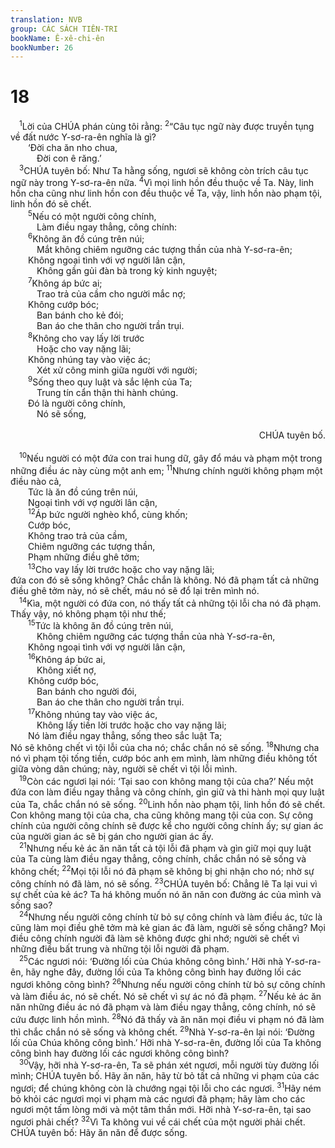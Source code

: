```yaml
---
translation: NVB
group: CÁC SÁCH TIÊN-TRI
bookName: Ê-xê-chi-ên 
bookNumber: 26
---
```


<div class="title"><h1>18</h1></div>
<span class="verse exe_18_1"> <sup>1</sup>Lời của CHÚA phán cùng tôi rằng: </span>
<span class="verse exe_18_2"><sup>2</sup>“Câu tục ngữ này được truyền tụng về đất nước Y-sơ-ra-ên nghĩa là gì? <br/>  ‘Đời cha ăn nho chua, <br/>   Đời con ê răng.’ <br/></span>
<span class="verse exe_18_3"> <sup>3</sup>CHÚA tuyên bố: Như Ta hằng sống, ngươi sẽ không còn trích câu tục ngữ này trong Y-sơ-ra-ên nữa. </span>
<span class="verse exe_18_4"><sup>4</sup>Vì mọi linh hồn đều thuộc về Ta. Này, linh hồn cha cũng như linh hồn con đều thuộc về Ta, vậy, linh hồn nào phạm tội, linh hồn đó sẽ chết. <br/></span>
<span class="verse exe_18_5">  <sup>5</sup>Nếu có một người công chính, <br/>   Làm điều ngay thẳng, công chính: <br/></span>
<span class="verse exe_18_6">  <sup>6</sup>Không ăn đồ cúng trên núi; <br/>   Mắt không chiêm ngưỡng các tượng thần của nhà Y-sơ-ra-ên; <br/>  Không ngoại tình với vợ người lân cận, <br/>   Không gần gủi đàn bà trong kỳ kinh nguyệt; <br/></span>
<span class="verse exe_18_7">  <sup>7</sup>Không áp bức ai; <br/>   Trao trả của cầm cho người mắc nợ; <br/>  Không cướp bóc; <br/>   Ban bánh cho kẻ đói; <br/>   Ban áo che thân cho người trần trụi. <br/></span>
<span class="verse exe_18_8">  <sup>8</sup>Không cho vay lấy lời trước <br/>   Hoặc cho vay nặng lãi; <br/>  Không nhúng tay vào việc ác; <br/>   Xét xử công minh giữa người với người; <br/></span>
<span class="verse exe_18_9">  <sup>9</sup>Sống theo quy luật và sắc lệnh của Ta; <br/>   Trung tín cẩn thận thi hành chúng. <br/>  Đó là người công chính, <br/>   Nó sẽ sống, <br/> <aside style="text-align:right;">CHÚA tuyên bố. </aside><br/></span>
<span class="verse exe_18_10"> <sup>10</sup>Nếu người có một đứa con trai hung dữ, gây đổ máu và phạm một trong những điều ác này cùng một anh em; </span>
<span class="verse exe_18_11"><sup>11</sup>Nhưng chính người không phạm một điều nào cả, <br/>  Tức là ăn đồ cúng trên núi, <br/>  Ngoại tình với vợ người lân cận, <br/></span>
<span class="verse exe_18_12">  <sup>12</sup>Áp bức người nghèo khổ, cùng khốn; <br/>  Cướp bóc, <br/>  Không trao trả của cầm, <br/>  Chiêm ngưỡng các tượng thần, <br/>  Phạm những điều ghê tởm; <br/></span>
<span class="verse exe_18_13">  <sup>13</sup>Cho vay lấy lời trước hoặc cho vay nặng lãi; <br/>đứa con đó sẽ sống không? Chắc chắn là không. Nó đã phạm tất cả những điều ghê tởm này, nó sẽ chết, máu nó sẽ đổ lại trên mình nó. <br/></span>
<span class="verse exe_18_14"> <sup>14</sup>Kìa, một người có đứa con, nó thấy tất cả những tội lỗi cha nó đã phạm. Thấy vậy, nó không phạm tội như thế; <br/></span>
<span class="verse exe_18_15">  <sup>15</sup>Tức là không ăn đồ cúng trên núi, <br/>   Không chiêm ngưỡng các tượng thần của nhà Y-sơ-ra-ên, <br/>  Không ngoại tình với vợ người lân cận, <br/></span>
<span class="verse exe_18_16">  <sup>16</sup>Không áp bức ai, <br/>   Không xiết nợ, <br/>  Không cướp bóc, <br/>   Ban bánh cho người đói, <br/>   Ban áo che thân cho người trần trụi. <br/></span>
<span class="verse exe_18_17">  <sup>17</sup>Không nhúng tay vào việc ác, <br/>   Không lấy tiền lời trước hoặc cho vay nặng lãi; <br/>  Nó làm điều ngay thẳng, sống theo sắc luật Ta; <br/>Nó sẽ không chết vì tội lỗi của cha nó; chắc chắn nó sẽ sống. </span>
<span class="verse exe_18_18"><sup>18</sup>Nhưng cha nó vì phạm tội tống tiền, cướp bóc anh em mình, làm những điều không tốt giữa vòng dân chúng; này, người sẽ chết vì tội lỗi mình. <br/></span>
<span class="verse exe_18_19"> <sup>19</sup>Còn các ngươi lại nói: ‘Tại sao con không mang tội của cha?’ Nếu một đứa con làm điều ngay thẳng và công chính, gìn giữ và thi hành mọi quy luật của Ta, chắc chắn nó sẽ sống. </span>
<span class="verse exe_18_20"><sup>20</sup>Linh hồn nào phạm tội, linh hồn đó sẽ chết. Con không mang tội của cha, cha cũng không mang tội của con. Sự công chính của người công chính sẽ được kể cho người công chính ấy; sự gian ác của người gian ác sẽ bị gán cho người gian ác ấy. <br/></span>
<span class="verse exe_18_21"> <sup>21</sup>Nhưng nếu kẻ ác ăn năn tất cả tội lỗi đã phạm và gìn giữ mọi quy luật của Ta cùng làm điều ngay thẳng, công chính, chắc chắn nó sẽ sống và không chết; </span>
<span class="verse exe_18_22"><sup>22</sup>Mọi tội lỗi nó đã phạm sẽ không bị ghi nhận cho nó; nhờ sự công chính nó đã làm, nó sẽ sống. </span>
<span class="verse exe_18_23"><sup>23</sup>CHÚA tuyên bố: Chẳng lẽ Ta lại vui vì sự chết của kẻ ác? Ta há không muốn nó ăn năn con đường ác của mình và sống sao? <br/></span>
<span class="verse exe_18_24"> <sup>24</sup>Nhưng nếu người công chính từ bỏ sự công chính và làm điều ác, tức là cũng làm mọi điều ghê tởm mà kẻ gian ác đã làm, người sẽ sống chăng? Mọi điều công chính người đã làm sẽ không được ghi nhớ; người sẽ chết vì những điều bất trung và những tội lỗi người đã phạm. <br/></span>
<span class="verse exe_18_25"> <sup>25</sup>Các ngươi nói: ‘Đường lối của Chúa không công bình.’ Hỡi nhà Y-sơ-ra-ên, hãy nghe đây, đường lối của Ta không công bình hay đường lối các ngươi không công bình? </span>
<span class="verse exe_18_26"><sup>26</sup>Nhưng nếu người công chính từ bỏ sự công chính và làm điều ác, nó sẽ chết. Nó sẽ chết vì sự ác nó đã phạm. </span>
<span class="verse exe_18_27"><sup>27</sup>Nếu kẻ ác ăn năn những điều ác nó đã phạm và làm điều ngay thẳng, công chính, nó sẽ cứu được linh hồn mình. </span>
<span class="verse exe_18_28"><sup>28</sup>Nó đã thấy và ăn năn mọi điều vi phạm nó đã làm thì chắc chắn nó sẽ sống và không chết. </span>
<span class="verse exe_18_29"><sup>29</sup>Nhà Y-sơ-ra-ên lại nói: ‘Đường lối của Chúa không công bình.’ Hỡi nhà Y-sơ-ra-ên, đường lối của Ta không công bình hay đường lối các ngươi không công bình? <br/></span>
<span class="verse exe_18_30"> <sup>30</sup>Vậy, hỡi nhà Y-sơ-ra-ên, Ta sẽ phán xét ngươi, mỗi người tùy đường lối mình; CHÚA tuyên bố. Hãy ăn năn, hãy từ bỏ tất cả những vi phạm của các ngươi; để chúng không còn là chướng ngại tội lỗi cho các ngươi. </span>
<span class="verse exe_18_31"><sup>31</sup>Hãy ném bỏ khỏi các ngươi mọi vi phạm mà các ngươi đã phạm; hãy làm cho các ngươi một tấm lòng mới và một tâm thần mới. Hỡi nhà Y-sơ-ra-ên, tại sao ngươi phải chết? </span>
<span class="verse exe_18_32"><sup>32</sup>Vì Ta không vui về cái chết của một người phải chết. CHÚA tuyên bố: Hãy ăn năn để được sống. <br/></span>
